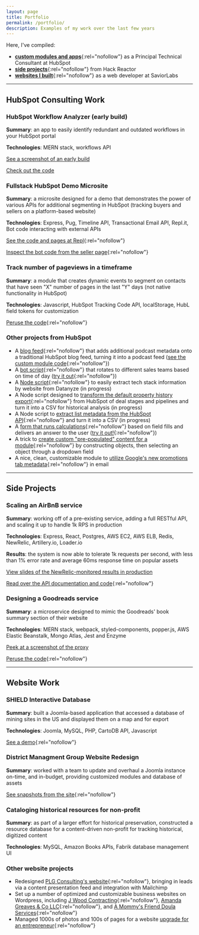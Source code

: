 ```yaml
---
layout: page
title: Portfolio
permalink: /portfolio/
description: Examples of my work over the last few years
---
```


Here, I've compiled:
* [**custom modules and apps**](#hubspot){:rel="nofollow"} as a Principal Technical Consultant at HubSpot
* [**side projects**](#projects){:rel="nofollow"} from Hack Reactor
* [**websites I built**](#websites){:rel="nofollow"} as a web developer at SaviorLabs

***

## <a name="hubspot"></a>HubSpot Consulting Work

### HubSpot Workflow Analyzer (early build)

**Summary**: an app to easily identify redundant and outdated workflows in your HubSpot portal

**Technologies**: MERN stack, workflows API

[See a screenshot of an early build](/assets/images/workflow-audit-early-build.png)

[Check out the code](https://github.com/steven-miller/hubspot-workflow-auditor)

### Fullstack HubSpot Demo Microsite

**Summary**: a microsite designed for a demo that demonstrates the power of various APIs for additional segmenting in HubSpot (tracking buyers and sellers on a platform-based website)

**Technologies**: Express, Pug, Timeline API, Transactional Email API, Repl.it, Bot code interacting with external APIs

[See the code and pages at Repl](https://repl.it/@StevenMiller/ip-example-integration){:rel="nofollow"}

[Inspect the bot code from the seller page](https://gist.github.com/steven-miller/00ef0daa59f47ed014f3c8ca267b7db3){:rel="nofollow"}

### Track number of pageviews in a timeframe

**Summary**: a module that creates dynamic events to segment on contacts that have seen "X" number of pages in the last "Y" days (not native functionality in HubSpot)

**Technologies**: Javascript, HubSpot Tracking Code API, localStorage, HubL field tokens for customization

[Peruse the code](https://gist.github.com/steven-miller/878a9105f1525e280214dae3ca86fbf1){:rel="nofollow"}

### Other projects from HubSpot

* A [blog feed](http://smiller-3012122.hs-sites.com/podcast-feed-hubdb){:rel="nofollow"} that adds additional podcast metadata onto a traditional HubSpot blog feed, turning it into a podcast feed ([see the custom module code](https://gist.github.com/steven-miller/cb92861a06271ea59250bb6b0849a990){:rel="nofollow"})
* A [bot script](https://gist.github.com/steven-miller/e14ab49ab09de366f65741f35665d789){:rel="nofollow"} that rotates to different sales teams based on time of day ([try it out](http://smiller-3012122.hs-sites.com/time-rotator-bot){:rel="nofollow"})
* A [Node script](https://github.com/steven-miller/datanyze-to-csv){:rel="nofollow"} to easily extract tech stack information by website from Datanyze (in progress)
* A Node script designed to [transform the default property history export](https://github.com/steven-miller/hubspot-dealstage-pipeline-history-csv){:rel="nofollow"} from HubSpot of deal stages and pipelines and turn it into a CSV for historical analysis (in progress)
* A Node script to [extract list metadata from the HubSpot API](https://github.com/steven-miller/hubspot-list-info-csv){:rel="nofollow"} and turn it into a CSV (in progress)
* A [form that runs calculations](https://gist.github.com/steven-miller/39b0901c00cde6edca80b338302feeed){:rel="nofollow"} based on field fills and delivers an answer to the user ([try it out!](http://smiller-3012122.hs-sites.com/apartment-cleaning-pricing-calculator-boston){:rel="nofollow"})
* A trick to [create custom "pre-populated" content for a module](https://gist.github.com/steven-miller/5cd66736d51c6e87fb35bce1f1b598d2){:rel="nofollow"} by constructing objects, then selecting an object through a dropdown field
* A nice, clean, customizable module to [utilize Google's new promotions tab metadata](https://gist.github.com/steven-miller/7cfad555b5cec5530a388435a4ebac54){:rel="nofollow"} in email

***

## <a name="projects"></a>Side Projects

### Scaling an AirBnB service

**Summary**: working off of a pre-existing service, adding a full RESTful API, and scaling it up to handle 1k RPS in production

**Technologies**: Express, React, Postgres, AWS EC2, AWS ELB, Redis, NewRelic, Artillery.io, Loader.io

**Results**: the system is now able to tolerate 1k requests per second, with less than 1% error rate and average 60ms response time on popular assets

[View slides of the NewRelic-monitored results in production](https://docs.google.com/presentation/d/1DnxoetQHBd-HN4257r5CaEVTX-HbCwAZG3XyBHoo2OY/edit?usp=sharing)

[Read over the API documentation and code](https://github.com/sdc-dragon-stone/s-service){:rel="nofollow"}


### Designing a Goodreads service

**Summary**: a microservice designed to mimic the Goodreads' book summary section of their website

**Technologies**: MERN stack, webpack, styled-components, popper.js, AWS Elastic Beanstalk, Mongo Atlas, Jest and Enzyme

[Peek at a screenshot of the proxy](/assets/images/goodreads-proxy-running.png)

[Peruse the code](https://github.com/rpt12-knightrider/sm-service){:rel="nofollow"}

***

## <a name="websites"></a>Website Work

### SHIELD Interactive Database

**Summary**: built a Joomla-based application that accessed a database of mining sites in the US and displayed them on a map and for export

**Technologies**: Joomla, MySQL, PHP, CartoDB API, Javascript

[See a demo](https://shieldbyplg.com/resources/shield-demo){:rel="nofollow"}

### District Managment Group Website Redesign

**Summary**: worked with a team to update and overhaul a Joomla instance on-time, and in-budget, providing customized modules and database of assets

[See snapshots from the site](https://saviorlabs.com/work/district-management-group/){:rel="nofollow"}

### Cataloging historical resources for non-profit

**Summary**: as part of a larger effort for historical preservation, constructed a resource database for a content-driven non-profit for tracking historical, digitized content

**Technologies**: MySQL, Amazon Books APIs, Fabrik database management UI

### Other website projects

* Redesigned [PLG Consulting's website](https://saviorlabs.com/work/plg-consulting/){:rel="nofollow"}, bringing in leads via a content presentation feed and integration with Mailchimp
* Set up a number of optimized and customizable business websites on Wordpress, including [J Wood Contracting](https://jwoodcontracting.com/){:rel="nofollow"}, [Amanda Greaves & Co LLC](https://agcinteriors.com/){:rel="nofollow"}, and [A Mommy's Friend Doula Services](https://amommysfriend.com/){:rel="nofollow"}
* Managed 1000s of photos and 100s of pages for a website [upgrade for an entrepreneur](https://professordonovan.com/){:rel="nofollow"}